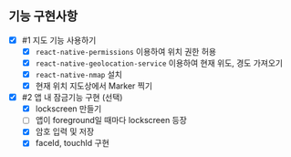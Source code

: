 ## 기능 구현사항

- [x] #1 지도 기능 사용하기
  - [x] `react-native-permissions` 이용하여 위치 권한 허용
  - [x] `react-native-geolocation-service` 이용하여 현재 위도, 경도 가져오기
  - [x] `react-native-nmap` 설치
  - [x] 현재 위치 지도상에서 Marker 찍기
- [x] #2 앱 내 잠금기능 구현 (선택)
  - [x] lockscreen 만들기
  - [ ] 앱이 foreground일 때마다 lockscreen 등장
  - [x] 암호 입력 및 저장
  - [x] faceId, touchId 구현
